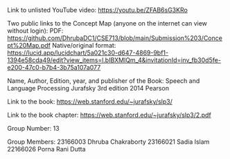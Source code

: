 Link to unlisted YouTube video:
https://youtu.be/ZFAB6sG3KRo

Two public links to the Concept Map (anyone on the internet can view without login):
PDF: 
https://github.com/DhrubaDC1/CSE713/blob/main/Submission%203/Concept%20Map.pdf
Native/original format: 
https://lucid.app/lucidchart/5a021c30-d647-4869-9bf1-1394e58cda49/edit?view_items=l.bIBXMlQm_4&invitationId=inv_fb30d5fe-e200-47c0-b7b4-3b75a107a077

Name, Author, Edition, year, and publisher of the Book:
Speech and Language Processing
Jurafsky
3rd edition
2014
Pearson

Link to the book:
https://web.stanford.edu/~jurafsky/slp3/

Link to the book chapter:
https://web.stanford.edu/~jurafsky/slp3/2.pdf

Group Number:
13

Group Members:
23166003 Dhruba Chakraborty
23166021 Sadia Islam
22166026 Porna Rani Dutta